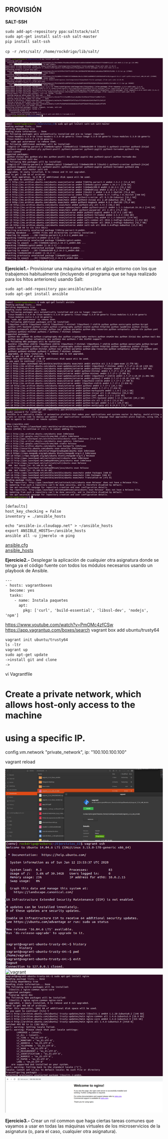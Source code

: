 ## PROVISIÓN  


**SALT-SSH**  
~~~
sudo add-apt-repository ppa:saltstack/salt
sudo apt-get install salt-ssh salt-master
pip install salt-ssh

cp -r /etc/salt/ /home/rockdrigo/lib/salt/
~~~
![pip install](img/salt-ssh_install.png "salt-ssh")  

![ install](img/salt_install.png "salt-ssh")  

**Ejercicio1.-** Provisionar una máquina virtual en algún entorno con los que trabajemos habitualmente (incluyendo el programa que se haya realizado para los hitos anteriores) usando Salt:  

~~~
sudo apt-add-repository ppa:ansible/ansible
sudo apt-get install ansible
~~~  

![repo ansible](img/ansible_install.png "ansible")  
![ansible install](img/ansible_repo.png "ansible")  

~~~  
[defaults]
host_key_checking = False
inventory = ./ansible_hosts
~~~  


~~~  
echo "ansible-iv.cloudapp.net" > ~/ansible_hosts
export ANSIBLE_HOSTS=~/ansible_hosts
ansible all -u jjmerelo -m ping
~~~  
[ansible.cfg](https://github.com/rodrigo-orellana/Ejercicios_CC/blob/master/provision/ansible.cfg)  
[ansible_hosts](https://github.com/rodrigo-orellana/Ejercicios_CC/blob/master/provision/ansible_hosts)  

**Ejercicio2.-** Desplegar la aplicación de cualquier otra asignatura donde se tenga ya el código fuente con todos los módulos necesarios usando un playbook de Ansible.  
~~~  
---
- hosts: vagrantboxes
  become: yes
  tasks:
    - name: Instala paquetes
      apt:
        pkg: ['curl', 'build-essential', 'libssl-dev', 'nodejs', 'npm']
~~~  
https://www.youtube.com/watch?v=PmOMc4zfCSw
https://app.vagrantup.com/boxes/search
vagrant box add  ubuntu/trusty64

    vagrant init ubuntu/trusty64
    ls -ltr
    vagrant up
    sudo apt-get update
    ->install git and clone
    ->
vi Vagrantfile
# Create a private network, which allows host-only access to the machine
  # using a specific IP.
  config.vm.network "private_network", ip: "100.100.100.100"

vagrant reload

![vagrant](img/vagrant.png "ansivagrantble")  
![vagrant](img/vagrant_ssh.png "ansivagrantble")  
![vagrant](img/vagrant_up.png "ansivagrantble")  
![vagrant](img/webserver_nginx.png "ansivagrantble")  
![vagrant](img/viertual_machine_webserver.png "ansivagrantble")  



**Ejercicio3.-** Crear un rol common que haga ciertas tareas comunes que vayamos a usar en todas las máquinas virtuales de los microservicios de la asignatura (o, para el caso, cualquier otra asignatura).

